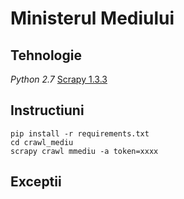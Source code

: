 # Ministerul Mediului

## Tehnologie

*Python 2.7*
[Scrapy 1.3.3](https://scrapy.org/)

## Instructiuni

```
pip install -r requirements.txt
cd crawl_mediu
scrapy crawl mmediu -a token=xxxx
```


## Exceptii